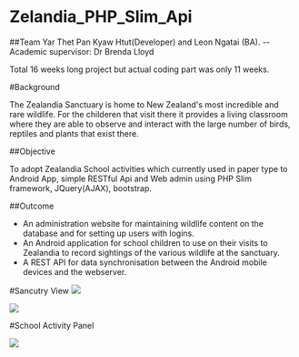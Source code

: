 # Zelandia_PHP_Slim_Api

##Team
Yar Thet Pan Kyaw Htut(Developer) and Leon Ngatai (BA).                       --Academic supervisor: Dr Brenda Lloyd

Total 16 weeks long project but actual coding part was only 11 weeks.

#Background


The Zealandia Sanctuary is home to New Zealand's most incredible and rare wildlife. For the childeren that visit there it provides a living classroom where they are able to observe and interact with the large number of birds, reptiles and plants that exist there.

##Objective

To adopt Zealandia School activities which currently used in paper type to Android App, simple RESTful Api and Web admin using PHP Slim framework, JQuery(AJAX), bootstrap.

##Outcome
-  An administration website for maintaining wildlife content on the database and for setting up users with logins.​
-  An Android application for school children to use on their visits to Zealandia to record sightings of the various wildlife at the sanctuary.​
-   A REST API for data synchronisation between the Android mobile devices and the webserver.




#Sancutry View 
<img src="http://i.imgur.com/HbQjHGD.png">

<img src="http://i.imgur.com/AjMl5Av.png">

#School Activity Panel

<img src="http://i.imgur.com/HbQjHGD.png">



